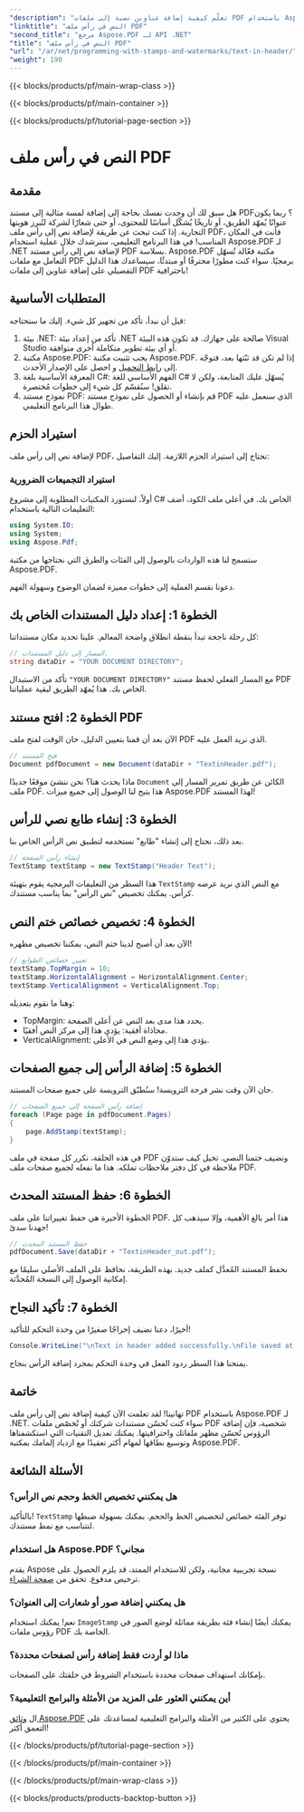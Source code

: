 ```yaml
---
"description": "تعلّم كيفية إضافة عناوين نصية إلى ملفات PDF باستخدام Aspose.PDF لـ .NET من خلال هذا البرنامج التعليمي خطوة بخطوة. حسّن مستنداتك بكفاءة وفعالية."
"linktitle": "النص في رأس ملف PDF"
"second_title": "مرجع Aspose.PDF لـ API .NET"
"title": "النص في رأس ملف PDF"
"url": "/ar/net/programming-with-stamps-and-watermarks/text-in-header/"
"weight": 190
---
```


{{< blocks/products/pf/main-wrap-class >}}

{{< blocks/products/pf/main-container >}}

{{< blocks/products/pf/tutorial-page-section >}}

# النص في رأس ملف PDF

## مقدمة

هل سبق لك أن وجدت نفسك بحاجة إلى إضافة لمسة مثالية إلى مستند PDF؟ ربما يكون عنوانًا يُمهّد الطريق، أو تاريخًا يُشكّل أساسًا للمحتوى، أو حتى شعارًا لشركة لتُبرز هويتها التجارية. إذا كنت تبحث عن طريقة لإضافة نص إلى رأس ملف PDF، فأنت في المكان المناسب! في هذا البرنامج التعليمي، سنرشدك خلال عملية استخدام Aspose.PDF لـ .NET لإضافة نص إلى رأس مستند PDF بسلاسة. Aspose.PDF مكتبة فعّالة تُسهّل التعامل مع ملفات PDF برمجيًا. سواء كنت مطورًا محترفًا أو مبتدئًا، سيساعدك هذا الدليل التفصيلي على إضافة عناوين إلى ملفات PDF باحترافية!

## المتطلبات الأساسية

قبل أن نبدأ، تأكد من تجهيز كل شيء. إليك ما ستحتاجه:

1. بيئة .NET: تأكد من إعداد بيئة .NET صالحة على جهازك. قد تكون هذه البيئة Visual Studio أو أي بيئة تطوير متكاملة أخرى متوافقة.
2. مكتبة Aspose.PDF: يجب تثبيت مكتبة Aspose.PDF. إذا لم تكن قد ثبّتها بعد، فتوجّه إلى [رابط التحميل](https://releases.aspose.com/pdf/net/) و احصل على الإصدار الأحدث.
3. المعرفة الأساسية بلغة C#: الفهم الأساسي للغة C# يُسهّل عليك المتابعة، ولكن لا تقلق! سنُقسّم كل شيء إلى خطوات مُختصرة.
4. نموذج مستند PDF: قم بإنشاء أو الحصول على نموذج مستند PDF الذي سنعمل عليه طوال هذا البرنامج التعليمي.

## استيراد الحزم

لإضافة نص إلى رأس ملف PDF، نحتاج إلى استيراد الحزم اللازمة. إليك التفاصيل:

### استيراد التجميعات الضرورية

أولاً، لنستورد المكتبات المطلوبة إلى مشروع C# الخاص بك. في أعلى ملف الكود، أضف التعليمات التالية باستخدام:

```csharp
using System.IO;
using System;
using Aspose.Pdf;
```

ستسمح لنا هذه الواردات بالوصول إلى الفئات والطرق التي نحتاجها من مكتبة Aspose.PDF.

دعونا نقسم العملية إلى خطوات مميزة لضمان الوضوح وسهولة الفهم.

## الخطوة 1: إعداد دليل المستندات الخاص بك

كل رحلة ناجحة تبدأ بنقطة انطلاق واضحة المعالم. علينا تحديد مكان مستنداتنا:

```csharp
// المسار إلى دليل المستندات.
string dataDir = "YOUR DOCUMENT DIRECTORY";
```

تأكد من الاستبدال `"YOUR DOCUMENT DIRECTORY"` مع المسار الفعلي لحفظ مستند PDF الخاص بك. هذا يُمهّد الطريق لبقية عملياتنا.

## الخطوة 2: افتح مستند PDF

الآن بعد أن قمنا بتعيين الدليل، حان الوقت لفتح ملف PDF الذي نريد العمل عليه.

```csharp
// فتح المستند
Document pdfDocument = new Document(dataDir + "TextinHeader.pdf");
```

ماذا يحدث هنا؟ نحن ننشئ موقعًا جديدًا `Document` الكائن عن طريق تمرير المسار إلى ملف PDF. هذا يتيح لنا الوصول إلى جميع ميزات Aspose.PDF لهذا المستند!

## الخطوة 3: إنشاء طابع نصي للرأس

بعد ذلك، نحتاج إلى إنشاء "طابع" نستخدمه لتطبيق نص الرأس الخاص بنا.

```csharp
// إنشاء رأس الصفحة
TextStamp textStamp = new TextStamp("Header Text");
```

هذا السطر من التعليمات البرمجية يقوم بتهيئة `TextStamp` مع النص الذي نريد عرضه كرأس. يمكنك تخصيص "نص الرأس" بما يناسب مستندك. 

## الخطوة 4: تخصيص خصائص ختم النص

الآن بعد أن أصبح لدينا ختم النص، يمكننا تخصيص مظهره!

```csharp
// تعيين خصائص الطوابع
textStamp.TopMargin = 10;
textStamp.HorizontalAlignment = HorizontalAlignment.Center;
textStamp.VerticalAlignment = VerticalAlignment.Top;
```

وهنا ما نقوم بتعديله:
- TopMargin: يحدد هذا مدى بعد النص عن أعلى الصفحة.
- محاذاة أفقية: يؤدي هذا إلى مركز النص أفقيًا.
- VerticalAlignment: يؤدي هذا إلى وضع النص في الأعلى.

## الخطوة 5: إضافة الرأس إلى جميع الصفحات

حان الآن وقت نشر فرحة الترويسة! سنُطبّق الترويسة على جميع صفحات المستند.

```csharp
// إضافة رأس الصفحة إلى جميع الصفحات
foreach (Page page in pdfDocument.Pages)
{
    page.AddStamp(textStamp);
}
```

في هذه الحلقة، نكرر كل صفحة في ملف PDF ونضيف ختمنا النصي. تخيل كيف ستدوّن ملاحظة في كل دفتر ملاحظات تملكه. هذا ما نفعله لجميع صفحات ملف PDF.

## الخطوة 6: حفظ المستند المحدث

الخطوة الأخيرة هي حفظ تغييراتنا على ملف PDF. هذا أمر بالغ الأهمية، وإلا سيذهب كل جهدنا سدىً!

```csharp
// حفظ المستند المحدث
pdfDocument.Save(dataDir + "TextinHeader_out.pdf");
```

نحفظ المستند المُعدَّل كملف جديد. بهذه الطريقة، نحافظ على الملف الأصلي سليمًا مع إمكانية الوصول إلى النسخة المُحدَّثة.

## الخطوة 7: تأكيد النجاح

أخيرًا، دعنا نضيف إخراجًا صغيرًا من وحدة التحكم للتأكيد!

```csharp
Console.WriteLine("\nText in header added successfully.\nFile saved at " + dataDir);
```

يمنحنا هذا السطر ردود الفعل في وحدة التحكم بمجرد إضافة الرأس بنجاح.

## خاتمة

تهانينا! لقد تعلمت الآن كيفية إضافة نص إلى رأس ملف PDF باستخدام Aspose.PDF لـ .NET. سواء كنت تُحسّن مستندات شركتك أو تُخصّص ملفات PDF شخصية، فإن إضافة الرؤوس تُحسّن مظهر ملفاتك واحترافيتها. يمكنك تعديل التقنيات التي استكشفناها وتوسيع نطاقها لمهام أكثر تعقيدًا مع ازدياد إلمامك بمكتبة Aspose.PDF.

## الأسئلة الشائعة

### هل يمكنني تخصيص الخط وحجم نص الرأس؟
بالتأكيد! `TextStamp` توفر الفئة خصائص لتخصيص الخط والحجم. يمكنك بسهولة ضبطها لتتناسب مع نمط مستندك.

### هل استخدام Aspose.PDF مجاني؟
يقدم Aspose نسخة تجريبية مجانية، ولكن للاستخدام الممتد، قد يلزم الحصول على ترخيص مدفوع. تحقق من [صفحة الشراء](https://purchase.aspose.com/buy).

### هل يمكنني إضافة صور أو شعارات إلى العنوان؟
نعم! يمكنك استخدام `ImageStamp` يمكنك أيضًا إنشاء فئة بطريقة مماثلة لوضع الصور في رؤوس ملفات PDF الخاصة بك.

### ماذا لو أردت فقط إضافة رأس لصفحات محددة؟
بإمكانك استهداف صفحات محددة باستخدام الشروط في حلقتك على الصفحات.

### أين يمكنني العثور على المزيد من الأمثلة والبرامج التعليمية؟
ال [وثائق Aspose.PDF](https://reference.aspose.com/pdf/net/) يحتوي على الكثير من الأمثلة والبرامج التعليمية لمساعدتك على التعمق أكثر!

{{< /blocks/products/pf/tutorial-page-section >}}

{{< /blocks/products/pf/main-container >}}

{{< /blocks/products/pf/main-wrap-class >}}

{{< blocks/products/products-backtop-button >}}
